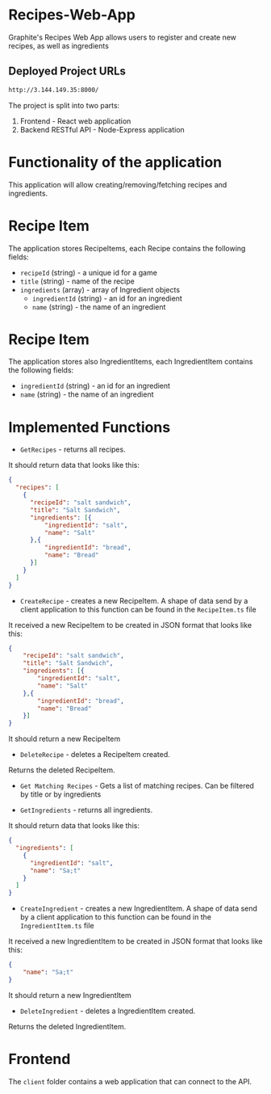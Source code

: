 # Recipes-Web-App

Graphite's Recipes Web App allows users to register and create new recipes, as well as ingredients


## Deployed Project URLs

```bash
http://3.144.149.35:8000/
```


The project is split into two parts:
1. Frontend - React web application
2. Backend RESTful API - Node-Express application


# Functionality of the application

This application will allow creating/removing/fetching recipes and ingredients.

# Recipe Item

The application stores RecipeItems, each Recipe contains the following fields:

* `recipeId` (string) - a unique id for a game
* `title` (string) - name of the recipe
* `ingredients` (array) - array of Ingredient objects
  * `ingredientId` (string) - an id for an ingredient
  * `name` (string) - the name of an ingredient

# Recipe Item

The application stores also IngredientItems, each IngredientItem contains the following fields:

* `ingredientId` (string) - an id for an ingredient
* `name` (string) - the name of an ingredient

# Implemented Functions

* `GetRecipes` - returns all recipes.

It should return data that looks like this:

```json
{
  "recipes": [
    {
      "recipeId": "salt sandwich",
      "title": "Salt Sandwich",
      "ingredients": [{
          "ingredientId": "salt",
          "name": "Salt"
      },{
          "ingredientId": "bread",
          "name": "Bread"
      }]
    }
  ]
}
```

* `CreateRecipe` - creates a new RecipeItem. A shape of data send by a client application to this function can be found in the `RecipeItem.ts` file

It received a new RecipeItem to be created in JSON format that looks like this:

```json
{
    "recipeId": "salt sandwich",
    "title": "Salt Sandwich",
    "ingredients": [{
        "ingredientId": "salt",
        "name": "Salt"
    },{
        "ingredientId": "bread",
        "name": "Bread"
    }]
}
```

It should return a new RecipeItem

* `DeleteRecipe` - deletes a RecipeItem created.

Returns the deleted RecipeItem.

* `Get Matching Recipes` - Gets a list of matching recipes. Can be filtered by title or by ingredients

* `GetIngredients` - returns all ingredients.

It should return data that looks like this:

```json
{
  "ingredients": [
    {
      "ingredientId": "salt",
      "name": "Sa;t"
    }
  ]
}
```

* `CreateIngredient` - creates a new IngredientItem. A shape of data send by a client application to this function can be found in the `IngredientItem.ts` file

It received a new IngredientItem to be created in JSON format that looks like this:

```json
{
    "name": "Sa;t"
}
```

It should return a new IngredientItem

* `DeleteIngredient` - deletes a IngredientItem created.

Returns the deleted IngredientItem.

# Frontend

The `client` folder contains a web application that can connect to the API.

